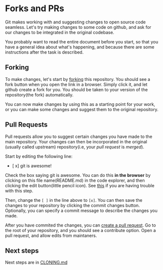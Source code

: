 # Forks and PRs

Git makes working with and suggesting changes to open source code seamless. Let's try making changes to some code on github, and ask for our changes to be integrated in the original codebase.

You probably want to read the entire document before you start, so that you have a general idea about what's happening, and because there are some instructions after the task is described.

## Forking

To make changes, let's start by [forking](https://docs.github.com/en/get-started/quickstart/fork-a-repo) this repository. You should see a fork button when you open the link in a browser. Simply click it, and let github create a fork for you. You should be taken to your version of the repository(the fork) automatically.

You can now make changes by using this as a starting point for your work, or you can make some changes and suggest them to the original repository.

## Pull Requests

Pull requests allow you to suggest certain changes you have made to the main repository. Your changes can then be incorporated in the original (usually called upstream) repository(i.e, your *pull request* is *merged*).

Start by editing the following line:

- [ x] git is awesome!

Check the box saying git is awesome. You can do this **in the browser** by clicking on this file name(README.md) in the code explorer, and then clicking the edit button(little pencil icon). See [this](https://docs.github.com/en/repositories/working-with-files/managing-files/editing-files#editing-files-in-your-repository) if you are having trouble with this step.

Then, change the `[ ]` in the line above to `[x]`. You can then save the changes to your repository by clicking the commit changes button. Optionally, you can specify a commit message to describe the changes you made.

After you have commited the changes, you can [create a pull request](https://docs.github.com/en/pull-requests/collaborating-with-pull-requests/proposing-changes-to-your-work-with-pull-requests/creating-a-pull-request-from-a-fork). Go to the root of your repository, and you should see a contribute option. Open a pull request, and allow edits from maintaners.

## Next steps

Next steps are in [CLONING.md](CLONING.md) 
